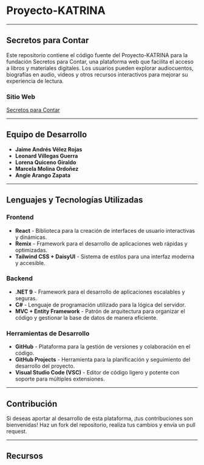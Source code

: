 # Proyecto-KATRINA

----

## Secretos para Contar

Este repositorio contiene el código fuente del Proyecto-KATRINA para la fundación Secretos para Contar, una plataforma web que facilita el acceso a libros y materiales digitales. Los usuarios pueden explorar audiocuentos, biografías en audio, videos y otros recursos interactivos para mejorar su experiencia de lectura.

### **Sitio Web** 
[Secretos para Contar](https://secretosparacontar.org/)

----

## Equipo de Desarrollo  
- **Jaime Andrés Vélez Rojas**  
- **Leonard Villegas Guerra**  
- **Lorena Quiceno Giraldo**  
- **Marcela Molina Ordoñez**  
- **Angie Arango Zapata**

----

## Lenguajes y Tecnologías Utilizadas  

### Frontend  
- **React** - Biblioteca para la creación de interfaces de usuario interactivas y dinámicas.  
- **Remix** - Framework para el desarrollo de aplicaciones web rápidas y optimizadas.  
- **Tailwind CSS + DaisyUI** - Sistema de estilos para una interfaz moderna y accesible.  

### Backend  
- **.NET 9** - Framework para el desarrollo de aplicaciones escalables y seguras.  
- **C#** - Lenguaje de programación utilizado para la lógica del servidor.  
- **MVC + Entity Framework** - Patrón de arquitectura para organizar el código y gestionar la base de datos de manera eficiente.

### Herramientas de Desarrollo  
- **GitHub** - Plataforma para la gestión de versiones y colaboración en el código.  
- **GitHub Projects** - Herramienta para la planificación y seguimiento del desarrollo del proyecto.  
- **Visual Studio Code (VSC)** - Editor de código ligero y potente con soporte para múltiples extensiones.  

----

## Contribución  
Si deseas aportar al desarrollo de esta plataforma, ¡tus contribuciones son bienvenidas! Haz un fork del repositorio, realiza tus cambios y envía un pull request.

----

## Recursos  
